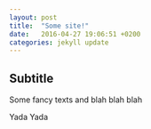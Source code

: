 ```yaml
---
layout: post
title:  "Some site!"
date:   2016-04-27 19:06:51 +0200
categories: jekyll update
---
```


## Subtitle

Some fancy texts and blah blah blah

Yada Yada